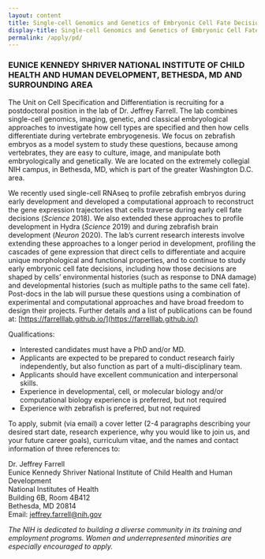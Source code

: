```yaml
---
layout: content
title: Single-cell Genomics and Genetics of Embryonic Cell Fate Decisions
display-title: Single-cell Genomics and Genetics of Embryonic Cell Fate Decisions
permalink: /apply/pd/
---
```


### EUNICE KENNEDY SHRIVER NATIONAL INSTITUTE OF CHILD HEALTH AND HUMAN DEVELOPMENT, BETHESDA, MD AND SURROUNDING AREA

The Unit on Cell Specification and Differentiation is recruiting for a postdoctoral position in the lab of Dr. Jeffrey Farrell. The lab combines single-cell genomics, imaging, genetic, and classical embryological approaches to investigate how cell types are specified and then how cells differentiate during vertebrate embryogenesis. We focus on zebrafish embryos as a model system to study these questions, because among vertebrates, they are easy to culture, image, and manipulate both embryologically and genetically. We are located on the extremely collegial NIH campus, in Bethesda, MD, which is part of the greater Washington D.C. area.

We recently used single-cell RNAseq to profile zebrafish embryos during early development and developed a computational approach to reconstruct the gene expression trajectories that cells traverse during early cell fate decisions (*Science* 2018). We also extended these approaches to profile development in Hydra (*Science* 2019) and during zebrafish brain development (*Neuron* 2020). The lab’s current research interests involve extending these approaches to a longer period in development, profiling the cascades of gene expression that direct cells to differentiate and acquire unique morphological and functional properties, and to continue to study early embryonic cell fate decisions, including how those decisions are shaped by cells’ environmental histories (such as response to DNA damage) and developmental histories (such as multiple paths to the same cell fate). Post-docs in the lab will pursue these questions using a combination of experimental and computational approaches and have broad freedom to design their projects.
Further details and a list of publications can be found at: [https://farrelllab.github.io/](https://farrelllab.github.io/)

Qualifications:
- Interested candidates must have a PhD and/or MD.
- Applicants are expected to be prepared to conduct research fairly independently, but also function as part of a multi-disciplinary team.
- Applicants should have excellent communication and interpersonal skills.
- Experience in developmental, cell, or molecular biology and/or computational biology experience is preferred, but not required
- Experience with zebrafish is preferred, but not required

To apply, submit (via email) a cover letter (2-4 paragraphs describing your desired start date, research experience, why you would like to join us, and your future career goals), curriculum vitae, and the names and contact information of three references to:

Dr. Jeffrey Farrell<br />
Eunice Kennedy Shriver National Institute of Child Health and Human Development<br />
National Institutes of Health<br />
Building 6B, Room 4B412<br />
Bethesda, MD 20814<br />
Email: [jeffrey.farrell@nih.gov](mailto:jeffrey.farrell@nih.gov)

*The NIH is dedicated to building a diverse community in its training and employment programs. Women and underrepresented minorities are especially encouraged to apply.*


